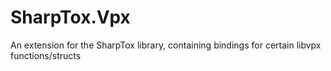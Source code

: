 SharpTox.Vpx
============

An extension for the SharpTox library, containing bindings for certain libvpx functions/structs

